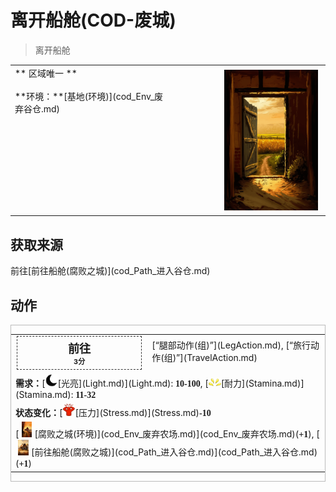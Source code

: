# 离开船舱(COD-废城)  
> 离开船舱  
  
<table class="table table-bordered" data-toggle="table"  data-show-header="false"><thead style="display:none"><tr ><th  style="width:50%;text-align:left;vertical-align:top;"  >title</th><th  style="width:50%;text-align:left;vertical-align:top;"  ></th></tr></thead><tr ><td  style="width:50%;text-align:left;vertical-align:top;"  >** 区域唯一 **<br><br>**环境：**[基地(环境)](cod_Env_废弃谷仓.md)</td><td  style="width:50%;text-align:left;vertical-align:top;"  ><div style="float:right; margin:5px"><div class="gamecard" style="width:150px; height:225px;"><a href="cod_Path_离开谷仓.md" style="color:black"><img decoding="async" src="Sprite/cod/al_离开谷仓.png" class="cardimage" style="max-width:150px;max-height:225px;"><span style="font-size: 25px;">离开船舱</span></a></div></div></td></tr></tbody></table>  
  
## 获取来源  
<div style="display:inline-block"><div class="gamedatalist" style="text-align:left;min-width:200px;min-height:0px;"><div style="display:inline-block"><div style="display:inline-block;vertical-align:middle;">前往</div><div style="display:inline-block;vertical-align:middle;">[前往船舱(腐败之城)](cod_Path_进入谷仓.md)</div></div></div></div>  
  
## 动作  
<div  style="border:1px solid #BBB"><table><tr><td rowspan="2" style="width:200px;text-align:center;font-size:1.3em;font-weight:bold"><div style="padding:5px;border:1px dashed #333"><div>前往</div><div style="font-size:0.6em;"><font data-toggle="tooltip" data-placement="top" title="0.2TP">3分</font></div></div></td><td>[“腿部动作(组)”](LegAction.md), [“旅行动作(组)”](TravelAction.md)</td></tr><tr><td></td></tr><tr><td colspan="2"><b>需求：</b>[<div style="width:20px;display:inline-block;text-align:center"><img decoding="async" src="Sprite/Darkness17609.png" href="a.md" style="max-width:20px;max-height:20px;"></div>[光亮](Light.md)](Light.md): <span style="font-family:ui-monospace"><b>10-100</b></span>, [<div style="width:20px;display:inline-block;text-align:center"><img decoding="async" src="Sprite/Tired.png" href="a.md" style="max-width:20px;max-height:20px;"></div>[耐力](Stamina.md)](Stamina.md): <span style="font-family:ui-monospace"><b>11-32</b></span></td></tr><tr><td colspan="2"><b>状态变化：</b>[<div style="width:20px;display:inline-block;text-align:center"><img decoding="async" src="Sprite/Stress.png" href="a.md" style="max-width:20px;max-height:20px;"></div>[压力](Stress.md)](Stress.md)<span style="font-family:ui-monospace"><b>-10</b></span></td></tr><tr><td colspan="2">[<div style="width:25px;display:inline-block;text-align:center"><img decoding="async" src="Sprite/cod/Env_神秘农场.png" href="a.md" style="max-width:25px;max-height:25px;"></div>[腐败之城(环境)](cod_Env_废弃农场.md)](cod_Env_废弃农场.md)(<span style="font-family:ui-monospace"><b>+1</b></span>), [<div style="width:25px;display:inline-block;text-align:center"><img decoding="async" src="Sprite/cod/废弃谷仓.png" href="a.md" style="max-width:25px;max-height:25px;"></div>[前往船舱(腐败之城)](cod_Path_进入谷仓.md)](cod_Path_进入谷仓.md)(<span style="font-family:ui-monospace"><b>+1</b></span>)</td></tr></table></div>  
  
  


<script>document.title="离开船舱 - 卡牌生存百科 Card Survival Wiki";</script>